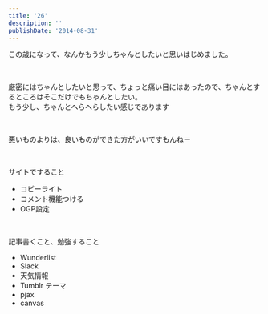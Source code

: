```yaml
---
title: '26'
description: ''
publishDate: '2014-08-31'
---
```


<p>この歳になって、なんかもう少しちゃんとしたいと思いはじめました。</p>
<p>&nbsp;</p>
<p>厳密にはちゃんとしたいと思って、ちょっと痛い目にはあったので、ちゃんとするところはそこだけでもちゃんとしたい。<br>
もう少し、ちゃんとへらへらしたい感じであります</p>
<p>&nbsp;</p>
<p>悪いものよりは、良いものができた方がいいですもんねー</p>
<p>&nbsp;</p>
<p>サイトですること</p>
<ul>
<li>コピーライト</li>
<li>コメント機能つける</li>
<li>OGP設定</li>
</ul>
<p>&nbsp;</p>
<p>記事書くこと、勉強すること</p>
<ul>
<li>Wunderlist</li>
<li>Slack</li>
<li>天気情報</li>
<li>Tumblr テーマ</li>
<li>pjax</li>
<li>canvas</li>
</ul>

